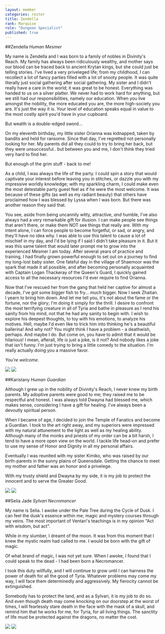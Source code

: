 ```yaml
---
layout: member
categories: roster
title: Zendella
rank: Marquise
role: "Dungeon Specialist"
published: true
---
```


##Zendella
_Human Mesmer_

My name is Zendella and I was born to a family of nobles in Divinity's Reach. My family has always been ridiculously wealthy, and mother says our blood can be traced back to ancient Krytan kings, but she could just be telling stories. I've lived a very priveleged life; from my childhood, I can recollect a lot of fancy parties filled with a lot of snooty people. It was quite literally just social gathering after social gathering. My sister and I didn't really have a care in the world; it was great to be honest. Everything was handed to us on a silver platter. We never had to work hard for anything, but we still had our responsibilities, namely our education. When you live amongst the nobility, the more educated you are, the more high-society you are. It's just the way it is. Your level of education speaks equal in value to the most costly spirit you'd have in your cupboard.

But wealth is a double-edged sword...

On my eleventh birthday, my little sister Orianna was kidnapped, taken by bandits and held for ransome. Since that day, I've regretted not personally looking for her. My parents did all they could to try to bring her back, but they were unsuccessful.. but between you and me, I don't think they tried very hard to find her.

But enough of the grim stuff - back to me!

As a child, I was always the life of the party. I could spin a story that would captivate your interest before leaving you in stitches, or dazzle you with my impressive worldly knowledge; with my sparkling charm, I could make even the most detestable party guest feel as if he were the most welcome. It was because of these gifts (as well as my radiant beauty) that others have proclaimed how I was blessed by Lyssa when I was born. But there was another reason they said that.

You see, aside from being uncannily witty, attractive, _and_ humble, I've also always had a very remarkable gift for illusion. I can make people see things that aren't there, or make them NOT see things that really are. With my intent alone, I can force people to become forgetful, or sad, or angry, and they'll have no idea why. I was able to use this talent to cause a lot of mischief in my day, and I'd be lying if I said I didn't take pleasure in it. But it was this same talent that would later prompt me to grow into the experienced Mesmer I am today. After several years of practice and training, I had finally grown powerful enough to set out on a journey to find my long-lost baby sister. One fateful day in the village of Shaemoor was the spark that made it all possible, and after becoming personally acquainted with Captain Logan Thackeray of the Queen's Guard, I quickly gained access to all the necessary resources I'd ever require to find Orianna.

Now that I've rescued her from the gang that held her captive for almost a decade, I've got some bigger fish to fry... _much_ bigger. Now I seek Zhaitan. I yearn to bring him down. And let me tell you, it's not about the fame or the fortune, nor the glory; I'm doing it simply for the thrill. I desire to confront the most terrifying creature in all of Tyria and bathe in pleasure as I rend his sanity from his mind, not that he had any sanity to begin with. I wish to explore his deepest thoughts, to toy with his emotions, to analyze his motives. Hell, maybe I'd even like to trick him into thinking he's a beautiful ballerina! And why not? You might think I have a problem - a deathwish, perhaps. And maybe I do. But come on, you have to admit that it would be hilarious! I mean, afterall, life _is_ just a joke, is it not? And nobody likes a joke that isn't funny. I'm just trying to bring a little comedy to the situation. I'm really actually doing you a massive favor.

_You're welcome._

![](http://i40.tinypic.com/2ppbgqq.jpg)
![](http://i42.tinypic.com/qriwpj.jpg)


##Karistany
_Human Guardian_

Although I grew up in the nobility of Divinity's Reach, I never knew my birth parents. My adoptive parents were good to me; they raised me to be respectful and honest. I was always told Dwayna had blessed me, which makes sense, considering I have a gift for healing. I've always been a devoutly spiritual person.

When I became of age, I decided to join the Temple of Fanatics and become a Guardian. I took to the art right away, and my superiors were impressed with my natural attunement to the light as well as my healing ability. Although many of the monks and priests of my order can be a bit harsh, I tend to have a more open view on the world. I tackle life head-on and prefer to use my sense of Honor and Dignity in all my personal affairs.

Eventually I was reunited with my sister Kimiko, who was raised by our birth-parents in the sunny plains of Queensdale. Getting the chance to meet my mother and father was an honor and a privelege.

With my trusty shield and Dwayna by my side, it is my job to protect the innocent and to serve the Greater Good.

![](http://i39.tinypic.com/311uknq.jpg)
![](http://i40.tinypic.com/23u4dvl.jpg)


##Selia Jade
_Sylvari Necromancer_

My name is Selia. I awoke under the Pale Tree during the Cycle of Dusk. I can feel the dusk's essence within me; magic and mystery courses through my veins. The most important of Ventari's teachings is in my opinion "Act with wisdom, but act".

While in my slumber, I dreamt of the moon. It was from this moment that I knew the mystic realm had called to me. I would be born with the gift of magic.

Of what brand of magic, I was not yet sure. When I awoke, I found that I could speak to the dead - I had been born a Necromancer.

I took this duty willfully, and I will continue to grow until I can harness the power of death for all the good of Tyria. Whatever problems may come my way, I will face them determinedly and aggressively. My fierocity cannot be extinguished.

Somebody has to protect the land, and as a Sylvari, it is my job to do so. And even though death may come knocking on our doorstep at the worst of times, I will fearlessly stare death in the face with the mask of a skull, and remind him that he works for me, for Tyria, for all living things. The sanctity of life must be protected against the dragons, no matter the cost.

![](http://i43.tinypic.com/2cp29lx.jpg)
![](http://i40.tinypic.com/206fz3l.jpg)